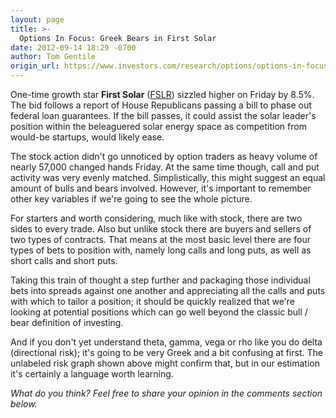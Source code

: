 ```yaml
---
layout: page
title: >-
  Options In Focus: Greek Bears in First Solar
date: 2012-09-14 18:29 -0700
author: Tom Gentile
origin_url: https://www.investors.com/research/options/options-in-focus-greek-bears-in-first-solar/
---
```






One-time growth star **First Solar** ([FSLR](https://research.investors.com/quote.aspx?symbol=FSLR)) sizzled higher on Friday by 8.5%. The bid follows a report of House Republicans passing a bill to phase out federal loan guarantees. If the bill passes, it could assist the solar leader's position within the beleaguered solar energy space as competition from would-be startups, would likely ease. 

  

The stock action didn't go unnoticed by option traders as heavy volume of nearly 57,000 changed hands Friday. At the same time though, call and put activity was very evenly matched. Simplistically, this might suggest an equal amount of bulls and bears involved. However, it's important to remember other key variables if we're going to see the whole picture. 

  

For starters and worth considering, much like with stock, there are two sides to every trade. Also but unlike stock there are buyers and sellers of two types of contracts. That means at the most basic level there are four types of bets to position with, namely long calls and long puts, as well as short calls and short puts.

  

  

Taking this train of thought a step further and packaging those individual bets into spreads against one another and appreciating all the calls and puts with which to tailor a position; it should be quickly realized that we're looking at potential positions which can go well beyond the classic bull / bear definition of investing. 

  

And if you don't yet understand theta, gamma, vega or rho like you do delta (directional risk); it's going to be very Greek and a bit confusing at first. The unlabeled risk graph shown above might confirm that, but in our estimation it's certainly a language worth learning.

  

*What do you think? Feel free to share your opinion in the comments section below.*




